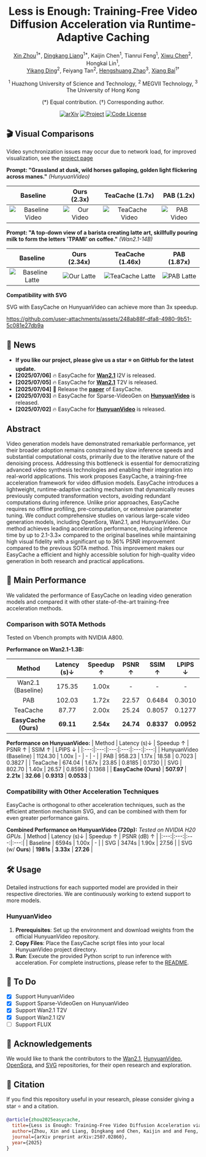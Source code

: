 <div align="center"> 
  <h1>Less is Enough: Training-Free Video Diffusion Acceleration via Runtime-Adaptive Caching</h1>

  <a href="https://lmd0311.github.io/" target="_blank" rel="noopener noreferrer">Xin Zhou</a><sup>1\*</sup>,
  <a href="https://dk-liang.github.io/" target="_blank" rel="noopener noreferrer">Dingkang Liang</a><sup>1\*</sup>,
Kaijin Chen<sup>1</sup>, Tianrui Feng<sup>1</sup>,
  <a href="https://scholar.google.com/citations?user=PVMQa-IAAAAJ&hl=en" target="_blank" rel="noopener noreferrer">Xiwu Chen</a><sup>2</sup>, Hongkai Lin<sup>1</sup>, <br>
  <a href="https://scholar.google.com/citations?user=gdP9StQAAAAJ&hl=en" target="_blank" rel="noopener noreferrer">Yikang Ding</a><sup>2</sup>, Feiyang Tan<sup>2</sup>,
  <a href="https://scholar.google.com/citations?user=4uE10I0AAAAJ&hl=en" target="_blank" rel="noopener noreferrer">Hengshuang Zhao</a><sup>3</sup>,
  <a href="https://scholar.google.com/citations?user=UeltiQ4AAAAJ&hl=en" target="_blank" rel="noopener noreferrer">Xiang Bai</a><sup>1†</sup>

  <sup>1</sup> Huazhong University of Science and Technology, <sup>2</sup> MEGVII Technology, <sup>3</sup> The University of Hong Kong <br>

(\*) Equal contribution. (†) Corresponding author.

  [![arXiv](https://img.shields.io/badge/Arxiv-2507.02860-b31b1b.svg?logo=arXiv)](https://arxiv.org/abs/2507.02860)
  [![Project](https://img.shields.io/badge/Homepage-project-orange.svg?logo=googlehome)](https://H-EmbodVis.github.io/EasyCache/)
  [![Code License](https://img.shields.io/badge/Code%20License-Apache_2.0-green.svg)](https://github.com/LMD0311/EasyCache/blob/main/LICENSE)

</div>

## 🎬 Visual Comparisons
Video synchronization issues may occur due to network load, for improved visualization, see the [project page](https://H-EmbodVis.github.io/EasyCache/)

**Prompt: "Grassland at dusk, wild horses galloping, golden light flickering across manes."**
*(HunyuanVideo)*

| Baseline | Ours (2.3x) | TeaCache (1.7x) | PAB (1.2x) |
| :---: | :---: | :---: | :---: |
| ![Baseline Video](./demo/gt/6.gif) | ![Our Video](./demo/our/6.gif) | ![TeaCache Video](./demo/teacache/6.gif) | ![PAB Video](./demo/pab/6.gif) |

**Prompt: "A top-down view of a barista creating latte art, skillfully pouring milk to form the letters 'TPAMI' on coffee."**
*(Wan2.1-14B)*

| Baseline | Ours (2.34x) | TeaCache (1.46x) | PAB (1.87x) |
| :---: | :---: | :---: | :---: |
| ![Baseline Latte](./demo/gt/7.gif) | ![Our Latte](./demo/our/7.gif) | ![TeaCache Latte](./demo/teacache/7.gif) | ![PAB Latte](./demo/pab/7.gif) |


**Compatibility with SVG**

SVG with EasyCache on HunyuanVideo can achieve more than 3x speedup.

https://github.com/user-attachments/assets/248ab88f-dfa8-4980-9b51-5c081e27db9a


## 📰 News
- **If you like our project, please give us a star ⭐ on GitHub for the latest update.**
- **[2025/07/06]** 🔥 EasyCache for [**Wan2.1**](https://github.com/H-EmbodVis/EasyCache/tree/main/EasyCache4Wan2.1) I2V is released.
- **[2025/07/05]** 🔥 EasyCache for [**Wan2.1**](https://github.com/H-EmbodVis/EasyCache/tree/main/EasyCache4Wan2.1) T2V is released.
- **[2025/07/04]** 🎉 Release the [**paper**](https://arxiv.org/abs/2507.02860) of EasyCache.
- **[2025/07/03]** 🔥 EasyCache for Sparse-VideoGen on [**HunyuanVideo**](https://github.com/H-EmbodVis/EasyCache/tree/main/EasyCache4HunyuanVideo) is released.
- **[2025/07/02]** 🔥 EasyCache for [**HunyuanVideo**](https://github.com/H-EmbodVis/EasyCache/tree/main/EasyCache4HunyuanVideo) is released.

## Abstract
Video generation models have demonstrated remarkable performance, yet their broader adoption remains constrained by slow inference speeds and substantial computational costs, primarily due to the iterative nature of the denoising process. Addressing this bottleneck is essential for democratizing advanced video synthesis technologies and enabling their integration into real-world applications. This work proposes EasyCache, a training-free acceleration framework for video diffusion models. EasyCache introduces a lightweight, runtime-adaptive caching mechanism that dynamically reuses previously computed transformation vectors, avoiding redundant computations during inference. Unlike prior approaches, EasyCache requires no offline profiling, pre-computation, or extensive parameter tuning. We conduct comprehensive studies on various large-scale video generation models, including OpenSora, Wan2.1, and HunyuanVideo. Our method achieves leading acceleration performance, reducing inference time by up to 2.1-3.3× compared to the original baselines while maintaining high visual fidelity with a significant up to 36% PSNR improvement compared to the previous SOTA method. This improvement makes our EasyCache a efficient and highly accessible solution for high-quality video generation in both research and practical applications.


## 🚀 Main Performance

We validated the performance of EasyCache on leading video generation models and compared it with other state-of-the-art training-free acceleration methods.

### Comparison with SOTA Methods 

Tested on Vbench prompts with NVIDIA A800.

**Performance on Wan2.1-1.3B:**

| Method | Latency (s)↓ | Speedup ↑ | PSNR ↑ | SSIM ↑ | LPIPS ↓ |
|:---:|:---:|:---:|:---:|:---:|:---:|
| Wan2.1 (Baseline) | 175.35 | 1.00x | - | - | - |
| PAB | 102.03 | 1.72x | 22.57 | 0.6484 | 0.3010 |
| TeaCache | 87.77 | 2.00x | 25.24 | 0.8057 | 0.1277 |
| **EasyCache (Ours)** | **69.11** | **2.54x** | **24.74** | **0.8337** | **0.0952** |

**Performance on HunyuanVideo:**
| Method | Latency (s)↓ | Speedup ↑ | PSNR ↑ | SSIM ↑ | LPIPS ↓ |
|:---:|:---:|:---:|:---:|:---:|:---:|
| HunyuanVideo (Baseline) | 1124.30 | 1.00x | - | - | - |
| PAB | 958.23 | 1.17x | 18.58 | 0.7023 | 0.3827 |
| TeaCache | 674.04 | 1.67x | 23.85 | 0.8185 | 0.1730 |
| SVG | 802.70 | 1.40x | 26.57 | 0.8596 | 0.1368 |
| **EasyCache (Ours)** | **507.97** | **2.21x** | **32.66** | **0.9313** | **0.0533** |

### Compatibility with Other Acceleration Techniques

EasyCache is orthogonal to other acceleration techniques, such as the efficient attention mechanism SVG, and can be combined with them for even greater performance gains.

**Combined Performance on HunyuanVideo (720p):**
*Tested on NVIDIA H20 GPUs.*
| Method | Latency (s)↓ | Speedup ↑ | PSNR (dB) ↑ |
|:---:|:---:|:---:|:---:|
| Baseline | 6594s | 1.00x | - |
| SVG | 3474s | 1.90x | 27.56 |
| SVG (w/ **Ours**) | **1981s** | **3.33x** | **27.26** |


## 🛠️ Usage
Detailed instructions for each supported model are provided in their respective directories. We are continuously working to extend support to more models.

### HunyuanVideo
1. **Prerequisites**: Set up the environment and download weights from the official HunyuanVideo repository.
2. **Copy Files**: Place the EasyCache script files into your local HunyuanVideo project directory.
3. **Run**: Execute the provided Python script to run inference with acceleration.
For complete instructions, please refer to the [README](./EasyCache4HunyuanVideo/README.md).

## 🎯 To Do

- [x] Support HunyuanVideo
- [x] Support Sparse-VideoGen on HunyuanVideo
- [x] Support Wan2.1 T2V
- [x] Support Wan2.1 I2V
- [ ] Support FLUX

## 🌹 Acknowledgements
We would like to thank the contributors to the [Wan2.1](https://github.com/Wan-Video/Wan2.1), [HunyuanVideo](https://github.com/Tencent-Hunyuan/HunyuanVideo), [OpenSora](https://github.com/hpcaitech/Open-Sora), and [SVG](https://github.com/svg-project/Sparse-VideoGen) repositories, for their open research and exploration.

## 📖 Citation

If you find this repository useful in your research, please consider giving a star ⭐ and a citation.
```bibtex
@article{zhou2025easycache,
  title={Less is Enough: Training-Free Video Diffusion Acceleration via Runtime-Adaptive Caching},
  author={Zhou, Xin and Liang, Dingkang and Chen, Kaijin and and Feng, Tianrui and Chen, Xiwu and Lin, Hongkai and Ding, Yikang and Tan, Feiyang and Zhao, Hengshuang and Bai, Xiang},
  journal={arXiv preprint arXiv:2507.02860},
  year={2025}
}
```
